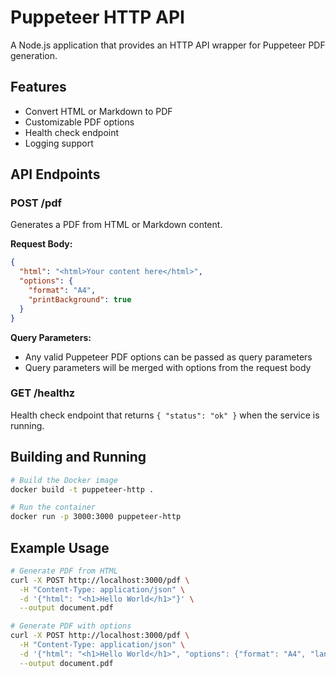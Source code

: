 # Puppeteer HTTP API

A Node.js application that provides an HTTP API wrapper for Puppeteer PDF generation.

## Features

- Convert HTML or Markdown to PDF
- Customizable PDF options
- Health check endpoint
- Logging support

## API Endpoints

### POST /pdf

Generates a PDF from HTML or Markdown content.

**Request Body:**
```json
{
  "html": "<html>Your content here</html>",
  "options": {
    "format": "A4",
    "printBackground": true
  }
}
```

**Query Parameters:**
- Any valid Puppeteer PDF options can be passed as query parameters
- Query parameters will be merged with options from the request body

### GET /healthz

Health check endpoint that returns `{ "status": "ok" }` when the service is running.

## Building and Running

```bash
# Build the Docker image
docker build -t puppeteer-http .

# Run the container
docker run -p 3000:3000 puppeteer-http
```

## Example Usage

```bash
# Generate PDF from HTML
curl -X POST http://localhost:3000/pdf \
  -H "Content-Type: application/json" \
  -d '{"html": "<h1>Hello World</h1>"}' \
  --output document.pdf

# Generate PDF with options
curl -X POST http://localhost:3000/pdf \
  -H "Content-Type: application/json" \
  -d '{"html": "<h1>Hello World</h1>", "options": {"format": "A4", "landscape": true}}' \
  --output document.pdf
```
